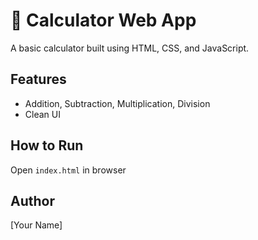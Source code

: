 # 🔢 Calculator Web App

A basic calculator built using HTML, CSS, and JavaScript.

## Features
- Addition, Subtraction, Multiplication, Division
- Clean UI

## How to Run
Open `index.html` in browser

## Author
[Your Name]